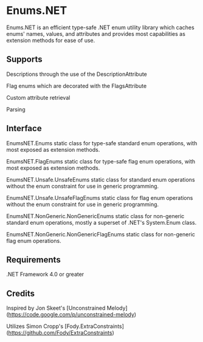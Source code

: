 # Enums.NET
Enums.NET is an efficient type-safe .NET enum utility library which caches enums' names, values, and attributes and provides most capabilities as extension methods for ease of use.

## Supports
Descriptions through the use of the DescriptionAttribute

Flag enums which are decorated with the FlagsAttribute

Custom attribute retrieval

Parsing

## Interface
EnumsNET.Enums static class for type-safe standard enum operations, with most exposed as extension methods.

EnumsNET.FlagEnums static class for type-safe flag enum operations, with most exposed as extension methods.

EnumsNET.Unsafe.UnsafeEnums static class for standard enum operations without the enum constraint for use in generic programming.

EnumsNET.Unsafe.UnsafeFlagEnums static class for flag enum operations without the enum constraint for use in generic programming.

EnumsNET.NonGeneric.NonGenericEnums static class for non-generic standard enum operations, mostly a superset of .NET's System.Enum class.

EnumsNET.NonGeneric.NonGenericFlagEnums static class for non-generic flag enum operations.

## Requirements
.NET Framework 4.0 or greater

## Credits
Inspired by Jon Skeet's [Unconstrained Melody] (https://code.google.com/p/unconstrained-melody)

Utilizes Simon Cropp's [Fody.ExtraConstraints] (https://github.com/Fody/ExtraConstraints)
